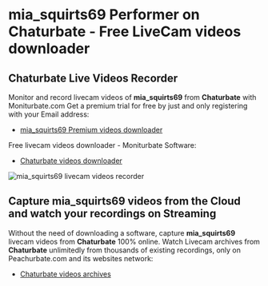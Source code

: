 # mia_squirts69 Performer on Chaturbate - Free LiveCam videos downloader

## Chaturbate Live Videos Recorder

Monitor and record livecam videos of **mia_squirts69** from **Chaturbate** with Moniturbate.com
Get a premium trial for free by just and only registering with your Email address:
* [mia_squirts69 Premium videos downloader](https://moniturbate.com/request-demo-licence-key.html)

Free livecam videos downloader - Moniturbate Software:
* [Chaturbate videos downloader](https://moniturbate.com/moniturbate-download-software.html)

![mia_squirts69 livecam videos recorder](https://peachurnet.com/templates/moniturbate-software.png)


## Capture mia_squirts69 videos from the Cloud and watch your recordings on Streaming

Without the need of downloading a software, capture **mia_squirts69** livecam videos from **Chaturbate** 100% online.
Watch Livecam archives from **Chaturbate** unlimitedly from thousands of existing recordings, only on Peachurbate.com and its websites network:
* [Chaturbate videos archives](https://peachurnet.com/)